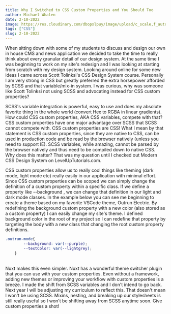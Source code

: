 ```yaml
---
title: Why I Switched to CSS Custom Properties and You Should Too
author: Michael Whalen
date: 2-10-2022
image: https://res.cloudinary.com/dbopxlpuy/image/upload/c_scale,f_auto,q_auto,w_800/v1650995825/Articles/css_buyrd4.jpg
tags: ["CSS"]
slug: 2-10-2022
---
```


When sitting down with some of my students to discuss and design our own in house CMS and news application we decided to take the time to really think about every granular detail of our design system. At the same time I was beginning to work on my site's redesign and I was looking at starting from scratch with my design system. Looking around online for some new ideas I came across Scott Tolinksi's CSS Design System course. Personally I am very strong in CSS but greatly preferred the extra horsepower afforded by SCSS and that variable/mix-in system. I was curious, why was someone like Scott Tolinksi not using SCSS and advocating instead for CSS custom properties?

SCSS's variable integration is powerful, easy to use and does my absolute favorite thing in the whole world (convert Hex to RGBA in linear gradients). How could CSS custom properties, AKA CSS variables, compete with that? CSS custom properties have one major advantage over SCSS that SCSS cannot compete with. CSS custom properties are CSS! What I mean by that statement is CSS custom properties, since they are native to CSS, can be used in production code and be read by the browser natively (unless you need to support IE). SCSS variables, while amazing, cannot be parsed by the browser natively and thus need to be compiled down to native CSS. Why does this matter? That was my question until I checked out Modern CSS Design System on LevelUpTutorials.com.

CSS custom properties allow us to really cool things like theming (dark mode, light mode etc) really easily in our application with minimal effort. Since CSS custom properties can be scoped we can simply change the definition of a custom property within a specific class. If we define a property like --background , we can change that definition in our light and dark mode classes. In the example below you can see me beginning to create a theme based on my favorite VSCode theme, Outrun Electric. By redefining the background custom property with a new color (also stored as a custom property) I can easily change my site's theme. I defined background color in the root of my project so I can redefine that property by targeting the body with a new class that changing the root custom property definitions.
```CSS
.outrun-mode{
        --background: var(--purple);
        --textColor: var(--lightgrey);
    } 

```
  \
Nuxt makes this even simpler. Nuxt has a wonderful theme switcher plugin that you can use with your custom properties. Even without a framework, adding new themes or improving your workflow with custom properties is a breeze. I made the shift from SCSS variables and I don't intend to go back. Next year I will be adjusting my curriculum to reflect this. That doesn't mean I won't be using SCSS. Mixins, nesting, and breaking up our stylesheets is still really useful so I won't be shifting away from SCSS anytime soon. Give custom properties a shot!